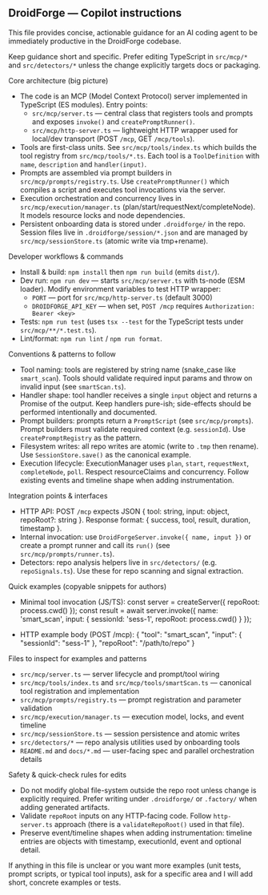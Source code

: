 ## DroidForge — Copilot instructions

This file provides concise, actionable guidance for an AI coding agent to be immediately productive in the DroidForge codebase.

Keep guidance short and specific. Prefer editing TypeScript in `src/mcp/*` and `src/detectors/*` unless the change explicitly targets docs or packaging.

Core architecture (big picture)
- The code is an MCP (Model Context Protocol) server implemented in TypeScript (ES modules). Entry points:
  - `src/mcp/server.ts` — central class that registers tools and prompts and exposes `invoke()` and `createPromptRunner()`.
  - `src/mcp/http-server.ts` — lightweight HTTP wrapper used for local/dev transport (POST `/mcp`, GET `/mcp/tools`).
- Tools are first-class units. See `src/mcp/tools/index.ts` which builds the tool registry from `src/mcp/tools/*.ts`. Each tool is a `ToolDefinition` with `name`, `description` and `handler(input)`.
- Prompts are assembled via prompt builders in `src/mcp/prompts/registry.ts`. Use `createPromptRunner()` which compiles a script and executes tool invocations via the server.
- Execution orchestration and concurrency lives in `src/mcp/execution/manager.ts` (plan/start/requestNext/completeNode). It models resource locks and node dependencies.
- Persistent onboarding data is stored under `.droidforge/` in the repo. Session files live in `.droidforge/session/*.json` and are managed by `src/mcp/sessionStore.ts` (atomic write via tmp+rename).

Developer workflows & commands
- Install & build: `npm install` then `npm run build` (emits `dist/`).
- Dev run: `npm run dev` — starts `src/mcp/server.ts` with ts-node (ESM loader). Modify environment variables to test HTTP wrapper:
  - `PORT` — port for `src/mcp/http-server.ts` (default 3000)
  - `DROIDFORGE_API_KEY` — when set, `POST /mcp` requires `Authorization: Bearer <key>`
- Tests: `npm run test` (uses `tsx --test` for the TypeScript tests under `src/mcp/**/*.test.ts`).
- Lint/format: `npm run lint` / `npm run format`.

Conventions & patterns to follow
- Tool naming: tools are registered by string name (snake_case like `smart_scan`). Tools should validate required input params and throw on invalid input (see `smartScan.ts`).
- Handler shape: tool handler receives a single `input` object and returns a Promise of the output. Keep handlers pure-ish; side-effects should be performed intentionally and documented.
- Prompt builders: prompts return a `PromptScript` (see `src/mcp/prompts`). Prompt builders must validate required context (e.g. `sessionId`). Use `createPromptRegistry` as the pattern.
- Filesystem writes: all repo writes are atomic (write to `.tmp` then rename). Use `SessionStore.save()` as the canonical example.
- Execution lifecycle: ExecutionManager uses `plan`, `start`, `requestNext`, `completeNode`, `poll`. Respect resourceClaims and concurrency. Follow existing events and timeline shape when adding instrumentation.

Integration points & interfaces
- HTTP API: POST `/mcp` expects JSON { tool: string, input: object, repoRoot?: string }. Response format: { success, tool, result, duration, timestamp }.
- Internal invocation: use `DroidForgeServer.invoke({ name, input })` or create a prompt runner and call its `run()` (see `src/mcp/prompts/runner.ts`).
- Detectors: repo analysis helpers live in `src/detectors/` (e.g. `repoSignals.ts`). Use these for repo scanning and signal extraction.

Quick examples (copyable snippets for authors)
- Minimal tool invocation (JS/TS):
  const server = createServer({ repoRoot: process.cwd() });
  const result = await server.invoke({ name: 'smart_scan', input: { sessionId: 'sess-1', repoRoot: process.cwd() } });

- HTTP example body (POST /mcp):
  { "tool": "smart_scan", "input": { "sessionId": "sess-1" }, "repoRoot": "/path/to/repo" }

Files to inspect for examples and patterns
- `src/mcp/server.ts` — server lifecycle and prompt/tool wiring
- `src/mcp/tools/index.ts` and `src/mcp/tools/smartScan.ts` — canonical tool registration and implementation
- `src/mcp/prompts/registry.ts` — prompt registration and parameter validation
- `src/mcp/execution/manager.ts` — execution model, locks, and event timeline
- `src/mcp/sessionStore.ts` — session persistence and atomic writes
- `src/detectors/*` — repo analysis utilities used by onboarding tools
- `README.md` and `docs/*.md` — user-facing spec and parallel orchestration details

Safety & quick-check rules for edits
- Do not modify global file-system outside the repo root unless change is explicitly required. Prefer writing under `.droidforge/` or `.factory/` when adding generated artifacts.
- Validate `repoRoot` inputs on any HTTP-facing code. Follow `http-server.ts` approach (there is a `validateRepoRoot()` used in that file).
- Preserve event/timeline shapes when adding instrumentation: timeline entries are objects with timestamp, executionId, event and optional detail.

If anything in this file is unclear or you want more examples (unit tests, prompt scripts, or typical tool inputs), ask for a specific area and I will add short, concrete examples or tests.
